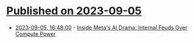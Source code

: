 # [Published on 2023-09-05](index.md)

* [2023-09-05, 16:48:00](https://tech.slashdot.org/story/23/09/05/1648201/inside-metas-ai-drama-internal-feuds-over-compute-power?utm_source=rss1.0mainlinkanon&utm_medium=feed) - [Inside Meta's AI Drama: Internal Feuds Over Compute Power](https://tech.slashdot.org/story/23/09/05/1648201/inside-metas-ai-drama-internal-feuds-over-compute-power?utm_source=rss1.0mainlinkanon&utm_medium=feed)
